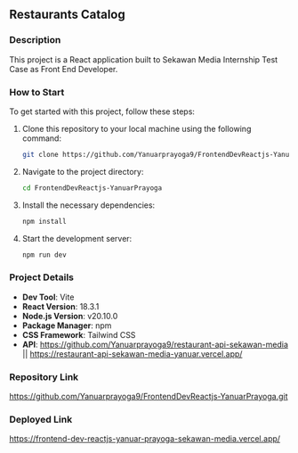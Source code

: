 ## Restaurants Catalog

### Description

This project is a React application built to Sekawan Media Internship Test Case as Front End Developer.

### How to Start

To get started with this project, follow these steps:

1. Clone this repository to your local machine using the following command:

   ```bash
   git clone https://github.com/Yanuarprayoga9/FrontendDevReactjs-YanuarPrayoga.git
   ```

2. Navigate to the project directory:

   ```bash
   cd FrontendDevReactjs-YanuarPrayoga
   ```

3. Install the necessary dependencies:

   ```bash
   npm install
   ```

4. Start the development server:

   ```bash
   npm run dev
   ```

### Project Details

- **Dev Tool**: Vite
- **React Version**: 18.3.1
- **Node.js Version**: v20.10.0
- **Package Manager**: npm
- **CSS Framework**: Tailwind CSS
- **API**: https://github.com/Yanuarprayoga9/restaurant-api-sekawan-media || https://restaurant-api-sekawan-media-yanuar.vercel.app/





### Repository Link

https://github.com/Yanuarprayoga9/FrontendDevReactjs-YanuarPrayoga.git

### Deployed Link

https://frontend-dev-reactjs-yanuar-prayoga-sekawan-media.vercel.app/

